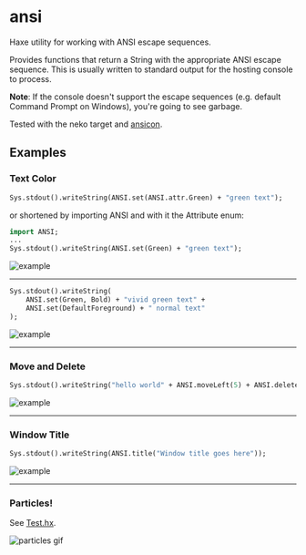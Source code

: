 ansi
====

Haxe utility for working with ANSI escape sequences.

Provides functions that return a String with the appropriate ANSI escape sequence. This is usually written to standard output for the hosting console to process.

**Note**: If the console doesn't support the escape sequences (e.g. default Command Prompt on Windows), you're going to see garbage.

Tested with the neko target and [ansicon](https://github.com/adoxa/ansicon).


## Examples


### Text Color

```haxe
Sys.stdout().writeString(ANSI.set(ANSI.attr.Green) + "green text");
```
or shortened by importing ANSI and with it the Attribute enum:
```haxe
import ANSI;
...
Sys.stdout().writeString(ANSI.set(Green) + "green text");
```
![example](http://i.imgur.com/6Xkg8ej.png)
<hr/>


```haxe
Sys.stdout().writeString(
	ANSI.set(Green, Bold) + "vivid green text" +
	ANSI.set(DefaultForeground) + " normal text"
);
```
![example](http://i.imgur.com/W7VKnGd.png)
<hr/>


### Move and Delete

```haxe
Sys.stdout().writeString("hello world" + ANSI.moveLeft(5) + ANSI.deleteChars(5) + "ansi");
```
![example](http://i.imgur.com/aChcwwA.png)
<hr/>


### Window Title

```haxe
Sys.stdout().writeString(ANSI.title("Window title goes here"));
```
![example](http://i.imgur.com/1Cs7Tu7.png)
<hr/>


### Particles!

See [Test.hx](test/Test.hx).

![particles gif](http://i.imgur.com/6taTuWO.gif)
